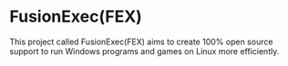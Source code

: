 # FusionExec(FEX)
This project called FusionExec(FEX) aims to create 100% open source support to run Windows programs and games on Linux more efficiently.
